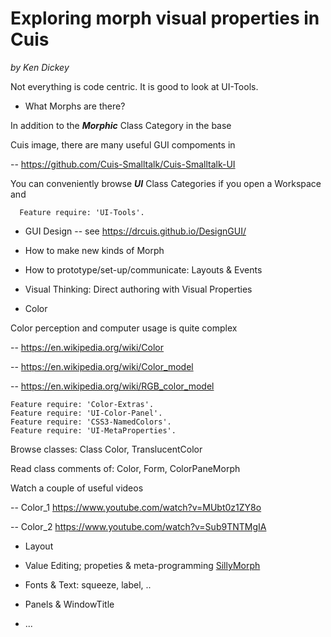 Exploring morph visual properties in Cuis
=========================================
*by Ken Dickey*

Not everything is code centric.  It is good to look at UI-Tools.

- What Morphs are there?

In addition to the ***Morphic*** Class Category in the base

Cuis image, there are many useful GUI compoments in

 -- https://github.com/Cuis-Smalltalk/Cuis-Smalltalk-UI 

You can conveniently browse ***UI*** Class Categories if you open a Workspace and
````Smalltalk
  Feature require: 'UI-Tools'.
````

- GUI Design
 -- see https://drcuis.github.io/DesignGUI/

- How to make new kinds of Morph

- How to prototype/set-up/communicate: Layouts & Events

- Visual Thinking: Direct authoring with Visual Properties

 - Color

Color perception and computer usage is quite complex

 -- https://en.wikipedia.org/wiki/Color

 -- https://en.wikipedia.org/wiki/Color_model

 -- https://en.wikipedia.org/wiki/RGB_color_model

````Smalltalk
Feature require: 'Color-Extras'.
Feature require: 'UI-Color-Panel'.
Feature require: 'CSS3-NamedColors'.
Feature require: 'UI-MetaProperties'.
````
Browse classes: Class Color, TranslucentColor

Read class comments of: Color, Form, ColorPaneMorph

Watch a couple of useful videos

 -- Color_1 https://www.youtube.com/watch?v=MUbt0z1ZY8o

 -- Color_2 https://www.youtube.com/watch?v=Sub9TNTMgIA


 - Layout


 - Value Editing; propeties & meta-programming
[SillyMorph](SillyMorph/README.md)
 - Fonts & Text: squeeze, label, ..
 - Panels & WindowTitle
 - ...

